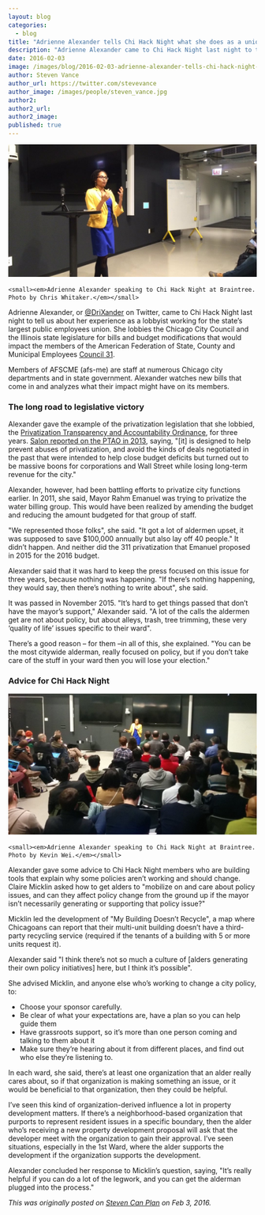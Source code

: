 ```yaml
---
layout: blog
categories: 
  - blog
title: "Adrienne Alexander tells Chi Hack Night what she does as a union lobbyist"
description: "Adrienne Alexander came to Chi Hack Night last night to tell us about her experience as a lobbyist working for the state’s largest public employees union."
date: 2016-02-03
image: /images/blog/2016-02-03-adrienne-alexander-tells-chi-hack-night-what-she-does-as-a-union-lobbyist/img1.jpg
author: Steven Vance
author_url: https://twitter.com/stevevance
author_image: /images/people/steven_vance.jpg
author2: 
author2_url: 
author2_image: 
published: true
---
```


<p class="text-center">
    <img src="/images/blog/2016-02-03-adrienne-alexander-tells-chi-hack-night-what-she-does-as-a-union-lobbyist/img1.jpg" alt="Adrienne Alexander speaking to Chi Hack Night at Braintree. Photo by Chris Whitaker." class="img-thumbnail" /><br />

    <small><em>Adrienne Alexander speaking to Chi Hack Night at Braintree. Photo by Chris Whitaker.</em></small>
</p>

Adrienne Alexander, or [@DriXander](https://twitter.com/drixander) on Twitter, came to Chi Hack Night last night to tell us about her experience as a lobbyist working for the state’s largest public employees union. She lobbies the Chicago City Council and the Illinois state legislature for bills and budget modifications that would impact the members of the American Federation of State, County and Municipal Employees [Council 31](http://www.afscme31.org).

Members of AFSCME (afs-me) are staff at numerous Chicago city departments and in state government. Alexander watches new bills that come in and analyzes what their impact might have on its members.

### The long road to legislative victory

Alexander gave the example of the privatization legislation that she lobbied, the [Privatization Transparency and Accountability Ordinance](https://chicago.councilmatic.org/legislation/o-2015-5434/), for three years. [Salon reported on the PTAO in 2013](http://www.salon.com/2013/09/20/privatization_fetish_grows_how_corporate_stooges_are_costing_cities_millions/), saying, "[it] is designed to help prevent abuses of privatization, and avoid the kinds of deals negotiated in the past that were intended to help close budget deficits but turned out to be massive boons for corporations and Wall Street while losing long-term revenue for the city."

Alexander, however, had been battling efforts to privatize city functions earlier. In 2011, she said, Mayor Rahm Emanuel was trying to privatize the water billing group. This would have been realized by amending the budget and reducing the amount budgeted for that group of staff.

"We represented those folks", she said. "It got a lot of aldermen upset, it was supposed to save $100,000 annually but also lay off 40 people." It didn’t happen. And neither did the 311 privatization that Emanuel proposed in 2015 for the 2016 budget.

Alexander said that it was hard to keep the press focused on this issue for three years, because nothing was happening. "If there’s nothing happening, they would say, then there’s nothing to write about", she said.

It was passed in November 2015. "It’s hard to get things passed that don’t have the mayor’s support," Alexander said. "A lot of the calls the aldermen get are not about policy, but about alleys, trash, tree trimming, these very ‘quality of life’ issues specific to their ward".

There’s a good reason – for them –in all of this, she explained. "You can be the most citywide alderman, really focused on policy, but if you don’t take care of the stuff in your ward then you will lose your election."

### Advice for Chi Hack Night

<p class="text-center">
    <img src="/images/blog/2016-02-03-adrienne-alexander-tells-chi-hack-night-what-she-does-as-a-union-lobbyist/img2.jpg" alt="Adrienne Alexander speaking to Chi Hack Night at Braintree. Photo by Kevin Wei." class="img-thumbnail" /><br />

    <small><em>Adrienne Alexander speaking to Chi Hack Night at Braintree. Photo by Kevin Wei.</em></small>
</p>

Alexander gave some advice to Chi Hack Night members who are building tools that explain why some policies aren’t working and should change. Claire Micklin asked how to get alders to "mobilize on and care about policy issues, and can they affect policy change from the ground up if the mayor isn’t necessarily generating or supporting that policy issue?"

Micklin led the development of "My Building Doesn’t Recycle", a map where Chicagoans can report that their multi-unit building doesn’t have a third-party recycling service (required if the tenants of a building with 5 or more units request it).

Alexander said "I think there’s not so much a culture of [alders generating their own policy initiatives] here, but I think it’s possible".

She advised Micklin, and anyone else who’s working to change a city policy, to:

*   Choose your sponsor carefully.
*   Be clear of what your expectations are, have a plan so you can help guide them
*   Have grassroots support, so it’s more than one person coming and talking to them about it
*   Make sure they’re hearing about it from different places, and find out who else they’re listening to.

In each ward, she said, there’s at least one organization that an alder really cares about, so if that organization is making something an issue, or it would be beneficial to that organization, then they could be helpful.

I’ve seen this kind of organization-derived influence a lot in property development matters. If there’s a neighborhood-based organization that purports to represent resident issues in a specific boundary, then the alder who’s receiving a new property development proposal will ask that the developer meet with the organization to gain their approval. I’ve seen situations, especially in the 1st Ward, where the alder supports the development if the organization supports the development.

Alexander concluded her response to Micklin’s question, saying, "It’s really helpful if you can do a lot of the legwork, and you can get the alderman plugged into the process."

*This was originally posted on [Steven Can Plan](http://www.stevencanplan.com/2016/02/adrienne-alexander-tells-chihacknight-what-she-does-as-a-union-lobbyist/) on Feb 3, 2016.*